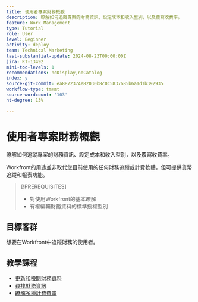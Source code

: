 ```yaml
---
title: 使用者專案財務概觀
description: 瞭解如何追蹤專案的財務資訊、設定成本和收入型別，以及覆寫收費率。
feature: Work Management
type: Tutorial
role: User
level: Beginner
activity: deploy
team: Technical Marketing
last-substantial-update: 2024-08-23T00:00:00Z
jira: KT-13492
mini-toc-levels: 1
recommendations: noDisplay,noCatalog
index: y
source-git-commit: ea8872374e82030b8c0c5837685b6a1d1b392935
workflow-type: tm+mt
source-wordcount: '103'
ht-degree: 13%

---
```



# 使用者專案財務概觀

瞭解如何追蹤專案的財務資訊、設定成本和收入型別，以及覆寫收費率。

Workfront的用途並非取代您目前使用的任何財務追蹤或計費軟體，但可提供貨幣追蹤和報表功能。

>[!PREREQUISITES]
>
>* 對使用Workfront的基本瞭解
>* 有權編輯財務資料的標準授權型別

## 目標客群

想要在Workfront中追蹤財務的使用者。


## 教學課程

* [更新和檢閱財務資料](/help/manage-work/project-finances/update-and-review-finances.md)
* [尋找財務資訊](/help/manage-work/project-finances/find-financial-information.md)
* [瞭解多種計費費率](/help/manage-work/project-finances/multiple-billing-rates.md)
